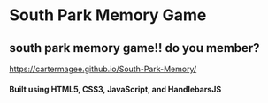 # South Park Memory Game
## south park memory game!! do you member?
https://cartermagee.github.io/South-Park-Memory/
#### Built using HTML5, CSS3, JavaScript, and HandlebarsJS
